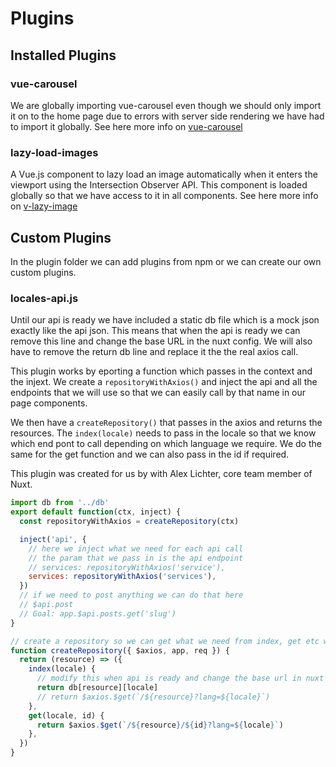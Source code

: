 # Plugins

## Installed Plugins

### vue-carousel

We are globally importing vue-carousel even though we should only import it on to the home page due to errors with server side rendering we have had to import it globally. See here more info on [vue-carousel](https://github.com/SSENSE/vue-carousel)

### lazy-load-images

A Vue.js component to lazy load an image automatically when it enters the viewport using the Intersection Observer API. This component is loaded globally so that we have access to it in all components. See here more info on [v-lazy-image](https://github.com/alexjoverm/v-lazy-image)

## Custom Plugins

In the plugin folder we can add plugins from npm or we can create our own custom plugins.

### locales-api.js

Until our api is ready we have included a static db file which is a mock json exactly like the api json. This means that when the api is ready we can remove this line and change the base URL in the nuxt config. We will also have to remove the return db line and replace it the the real axios call.

This plugin works by eporting a function which passes in the context and the injext. We create a `repositoryWithAxios()` and inject the api and all the endpoints that we will use so that we can easily call by that name in our page components.

We then have a `createRepository()` that passes in the axios and returns the resources. The `index(locale)` needs to pass in the locale so that we know which end pont to call depending on which language we require. We do the same for the get function and we can also pass in the id if required.

This plugin was created for us by with Alex Lichter, core team member of Nuxt.

```js
import db from '../db'
export default function(ctx, inject) {
  const repositoryWithAxios = createRepository(ctx)

  inject('api', {
    // here we inject what we need for each api call
    // the param that we pass in is the api endpoint
    // services: repositoryWithAxios('service'),
    services: repositoryWithAxios('services'),
  })
  // if we need to post anything we can do that here
  // $api.post
  // Goal: app.$api.posts.get('slug')
}

// create a repository so we can get what we need from index, get etc with our lang params at end
function createRepository({ $axios, app, req }) {
  return (resource) => ({
    index(locale) {
      // modify this when api is ready and change the base url in nuxt config
      return db[resource][locale]
      // return $axios.$get(`/${resource}?lang=${locale}`)
    },
    get(locale, id) {
      return $axios.$get(`/${resource}/${id}?lang=${locale}`)
    },
  })
}
```
